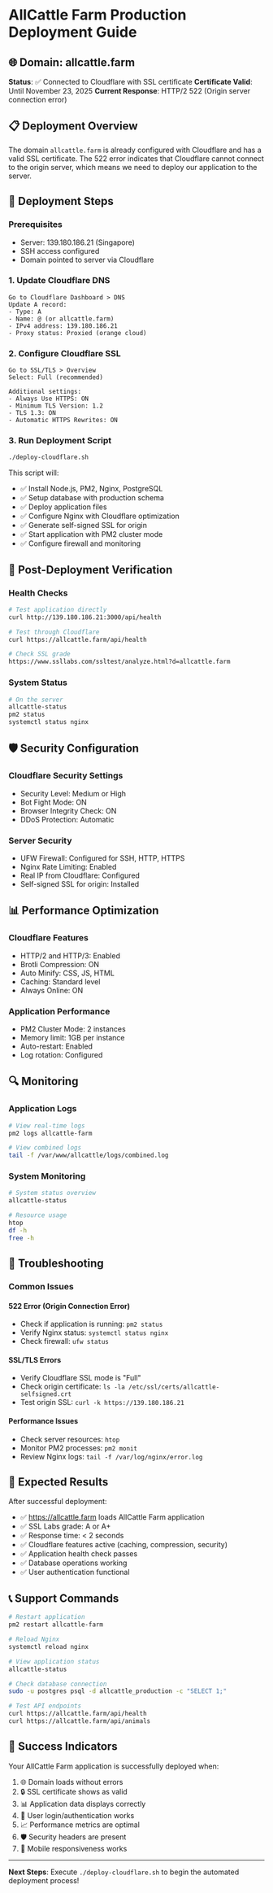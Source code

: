 # AllCattle Farm Production Deployment Guide

## 🌐 Domain: allcattle.farm
**Status**: ✅ Connected to Cloudflare with SSL certificate
**Certificate Valid**: Until November 23, 2025
**Current Response**: HTTP/2 522 (Origin server connection error)

## 📋 Deployment Overview

The domain `allcattle.farm` is already configured with Cloudflare and has a valid SSL certificate. The 522 error indicates that Cloudflare cannot connect to the origin server, which means we need to deploy our application to the server.

## 🚀 Deployment Steps

### Prerequisites
- Server: 139.180.186.21 (Singapore)
- SSH access configured
- Domain pointed to server via Cloudflare

### 1. Update Cloudflare DNS
```
Go to Cloudflare Dashboard > DNS
Update A record:
- Type: A
- Name: @ (or allcattle.farm)
- IPv4 address: 139.180.186.21
- Proxy status: Proxied (orange cloud)
```

### 2. Configure Cloudflare SSL
```
Go to SSL/TLS > Overview
Select: Full (recommended)

Additional settings:
- Always Use HTTPS: ON
- Minimum TLS Version: 1.2
- TLS 1.3: ON
- Automatic HTTPS Rewrites: ON
```

### 3. Run Deployment Script
```bash
./deploy-cloudflare.sh
```

This script will:
- ✅ Install Node.js, PM2, Nginx, PostgreSQL
- ✅ Setup database with production schema
- ✅ Deploy application files
- ✅ Configure Nginx with Cloudflare optimization
- ✅ Generate self-signed SSL for origin
- ✅ Start application with PM2 cluster mode
- ✅ Configure firewall and monitoring

## 🔧 Post-Deployment Verification

### Health Checks
```bash
# Test application directly
curl http://139.180.186.21:3000/api/health

# Test through Cloudflare
curl https://allcattle.farm/api/health

# Check SSL grade
https://www.ssllabs.com/ssltest/analyze.html?d=allcattle.farm
```

### System Status
```bash
# On the server
allcattle-status
pm2 status
systemctl status nginx
```

## 🛡️ Security Configuration

### Cloudflare Security Settings
- Security Level: Medium or High
- Bot Fight Mode: ON
- Browser Integrity Check: ON
- DDoS Protection: Automatic

### Server Security
- UFW Firewall: Configured for SSH, HTTP, HTTPS
- Nginx Rate Limiting: Enabled
- Real IP from Cloudflare: Configured
- Self-signed SSL for origin: Installed

## 📊 Performance Optimization

### Cloudflare Features
- HTTP/2 and HTTP/3: Enabled
- Brotli Compression: ON
- Auto Minify: CSS, JS, HTML
- Caching: Standard level
- Always Online: ON

### Application Performance
- PM2 Cluster Mode: 2 instances
- Memory limit: 1GB per instance
- Auto-restart: Enabled
- Log rotation: Configured

## 🔍 Monitoring

### Application Logs
```bash
# View real-time logs
pm2 logs allcattle-farm

# View combined logs
tail -f /var/www/allcattle/logs/combined.log
```

### System Monitoring
```bash
# System status overview
allcattle-status

# Resource usage
htop
df -h
free -h
```

## 🚨 Troubleshooting

### Common Issues

#### 522 Error (Origin Connection Error)
- Check if application is running: `pm2 status`
- Verify Nginx status: `systemctl status nginx`
- Check firewall: `ufw status`

#### SSL/TLS Errors
- Verify Cloudflare SSL mode is "Full"
- Check origin certificate: `ls -la /etc/ssl/certs/allcattle-selfsigned.crt`
- Test origin SSL: `curl -k https://139.180.186.21`

#### Performance Issues
- Check server resources: `htop`
- Monitor PM2 processes: `pm2 monit`
- Review Nginx logs: `tail -f /var/log/nginx/error.log`

## 🎯 Expected Results

After successful deployment:
- ✅ https://allcattle.farm loads AllCattle Farm application
- ✅ SSL Labs grade: A or A+
- ✅ Response time: < 2 seconds
- ✅ Cloudflare features active (caching, compression, security)
- ✅ Application health check passes
- ✅ Database operations working
- ✅ User authentication functional

## 📞 Support Commands

```bash
# Restart application
pm2 restart allcattle-farm

# Reload Nginx
systemctl reload nginx

# View application status
allcattle-status

# Check database connection
sudo -u postgres psql -d allcattle_production -c "SELECT 1;"

# Test API endpoints
curl https://allcattle.farm/api/health
curl https://allcattle.farm/api/animals
```

## 🌟 Success Indicators

Your AllCattle Farm application is successfully deployed when:
1. 🌐 Domain loads without errors
2. 🔒 SSL certificate shows as valid
3. 📊 Application data displays correctly
4. 🔐 User login/authentication works
5. 📈 Performance metrics are optimal
6. 🛡️ Security headers are present
7. 📱 Mobile responsiveness works

---

**Next Steps**: Execute `./deploy-cloudflare.sh` to begin the automated deployment process!
